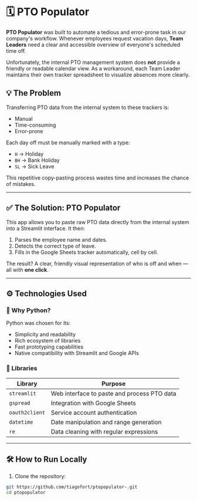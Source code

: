# 🗓️ PTO Populator

**PTO Populator** was built to automate a tedious and error-prone task in our company's workflow. Whenever employees request vacation days, **Team Leaders** need a clear and accessible overview of everyone's scheduled time off.

Unfortunately, the internal PTO management system does **not** provide a friendly or readable calendar view. As a workaround, each Team Leader maintains their own tracker spreadsheet to visualize absences more clearly.

## 💡 The Problem

Transferring PTO data from the internal system to these trackers is:
- Manual
- Time-consuming
- Error-prone

Each day off must be manually marked with a type:
- `H` → Holiday  
- `BH` → Bank Holiday  
- `SL` → Sick Leave  

This repetitive copy-pasting process wastes time and increases the chance of mistakes.

---

## ✅ The Solution: PTO Populator

This app allows you to paste raw PTO data directly from the internal system into a Streamlit interface. It then:
1. Parses the employee name and dates.
2. Detects the correct type of leave.
3. Fills in the Google Sheets tracker automatically, cell by cell.

The result? A clear, friendly visual representation of who is off and when — all with **one click**.

---

## ⚙️ Technologies Used

### 🐍 Why Python?

Python was chosen for its:
- Simplicity and readability
- Rich ecosystem of libraries
- Fast prototyping capabilities
- Native compatibility with Streamlit and Google APIs

### 🔧 Libraries

| Library            | Purpose                                             |
|--------------------|-----------------------------------------------------|
| `streamlit`        | Web interface to paste and process PTO data         |
| `gspread`          | Integration with Google Sheets                      |
| `oauth2client`     | Service account authentication                      |
| `datetime`         | Date manipulation and range generation              |
| `re`               | Data cleaning with regular expressions              |

---

## 🛠️ How to Run Locally

1. Clone the repository:
```bash
git https://github.com/tiagofort/ptopopulator-.git
cd ptopopulator
